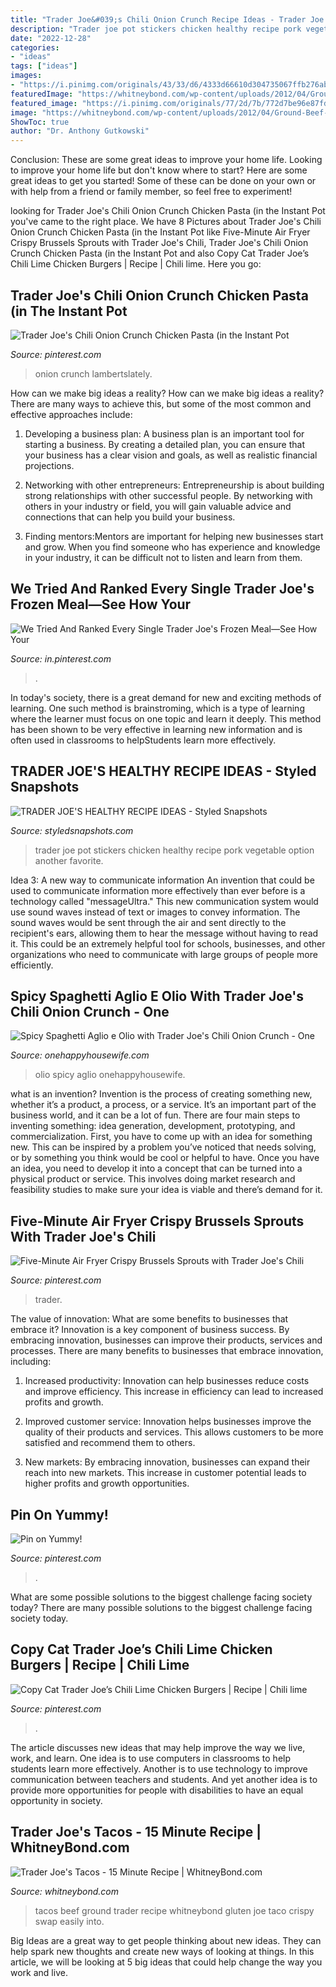 ```yaml
---
title: "Trader Joe&#039;s Chili Onion Crunch Recipe Ideas - Trader Joe Pot Stickers Chicken Healthy Recipe Pork Vegetable Option Another Favorite"
description: "Trader joe pot stickers chicken healthy recipe pork vegetable option another favorite"
date: "2022-12-28"
categories:
- "ideas"
tags: ["ideas"]
images:
- "https://i.pinimg.com/originals/43/33/d6/4333d66610d304735067ffb276ab658f.jpg"
featuredImage: "https://whitneybond.com/wp-content/uploads/2012/04/Ground-Beef-Tacos-10.jpg"
featured_image: "https://i.pinimg.com/originals/77/2d/7b/772d7be96e87fdfdeb7fa69a89a29045.jpg"
image: "https://whitneybond.com/wp-content/uploads/2012/04/Ground-Beef-Tacos-10.jpg"
ShowToc: true
author: "Dr. Anthony Gutkowski"
---
```



Conclusion: These are some great ideas to improve your home life.
Looking to improve your home life but don't know where to start? Here are some great ideas to get you started! Some of these can be done on your own or with help from a friend or family member, so feel free to experiment!

	

		
looking for Trader Joe&#039;s Chili Onion Crunch Chicken Pasta (in the Instant Pot you've came to the right place. We have 8 Pictures about Trader Joe&#039;s Chili Onion Crunch Chicken Pasta (in the Instant Pot like Five-Minute Air Fryer Crispy Brussels Sprouts with Trader Joe&#039;s Chili, Trader Joe&#039;s Chili Onion Crunch Chicken Pasta (in the Instant Pot and also Copy Cat Trader Joe’s Chili Lime Chicken Burgers | Recipe | Chili lime. Here you go:
		
    
## Trader Joe&#039;s Chili Onion Crunch Chicken Pasta (in The Instant Pot

<img loading=lazy src="https://i.pinimg.com/originals/43/33/d6/4333d66610d304735067ffb276ab658f.jpg" onerror="this.onerror=null;this.src='https://tse1.mm.bing.net/th?id=OIP.3XqcamxA7oni1AHO2j0R6gHaHe&amp;pid=15.1';" alt="Trader Joe&#039;s Chili Onion Crunch Chicken Pasta (in the Instant Pot">

_Source: pinterest.com_

>onion crunch lambertslately. 

	

How can we make big ideas a reality?
How can we make big ideas a reality? There are many ways to achieve this, but some of the most common and effective approaches include:
1. Developing a business plan: A business plan is an important tool for starting a business. By creating a detailed plan, you can ensure that your business has a clear vision and goals, as well as realistic financial projections.

2. Networking with other entrepreneurs: Entrepreneurship is about building strong relationships with other successful people. By networking with others in your industry or field, you will gain valuable advice and connections that can help you build your business.

3. Finding mentors:Mentors are important for helping new businesses start and grow. When you find someone who has experience and knowledge in your industry, it can be difficult not to listen and learn from them.


    
## We Tried And Ranked Every Single Trader Joe&#039;s Frozen Meal—See How Your

<img loading=lazy src="https://i.pinimg.com/736x/ef/fd/50/effd5039732d72264f5762af9f421074.jpg" onerror="this.onerror=null;this.src='https://tse3.mm.bing.net/th?id=OIP.Zv8NUc_MRka7lbVhfxMH2AHaFF&amp;pid=15.1';" alt="We Tried And Ranked Every Single Trader Joe&#039;s Frozen Meal—See How Your">

_Source: in.pinterest.com_

>. 

	

In today's society, there is a great demand for new and exciting methods of learning. One such method is brainstroming, which is a type of learning where the learner must focus on one topic and learn it deeply. This method has been shown to be very effective in learning new information and is often used in classrooms to helpStudents learn more effectively.

    
## TRADER JOE&#039;S HEALTHY RECIPE IDEAS - Styled Snapshots

<img loading=lazy src="http://styledsnapshots.com/wp-content/uploads/2018/08/3-1-of-3-1.jpg" onerror="this.onerror=null;this.src='https://tse1.mm.bing.net/th?id=OIP.EvFRWTow8wiVTM9uTGvwAAHaJ3&amp;pid=15.1';" alt="TRADER JOE&#039;S HEALTHY RECIPE IDEAS - Styled Snapshots">

_Source: styledsnapshots.com_

>trader joe pot stickers chicken healthy recipe pork vegetable option another favorite. 

	

Idea 3: A new way to communicate information
An invention that could be used to communicate information more effectively than ever before is a technology called "messageUltra." This new communication system would use sound waves instead of text or images to convey information. The sound waves would be sent through the air and sent directly to the recipient's ears, allowing them to hear the message without having to read it. This could be an extremely helpful tool for schools, businesses, and other organizations who need to communicate with large groups of people more efficiently.

    
## Spicy Spaghetti Aglio E Olio With Trader Joe&#039;s Chili Onion Crunch - One

<img loading=lazy src="https://www.onehappyhousewife.com/wp-content/uploads/2020/04/spicy-spaghetti-aglio-e-olio-26.jpg" onerror="this.onerror=null;this.src='https://tse4.mm.bing.net/th?id=OIP.9ZfJTe-7bNjA7MwdjinjMQHaFj&amp;pid=15.1';" alt="Spicy Spaghetti Aglio e Olio with Trader Joe&#039;s Chili Onion Crunch - One">

_Source: onehappyhousewife.com_

>olio spicy aglio onehappyhousewife. 

	

what is an invention?
Invention is the process of creating something new, whether it’s a product, a process, or a service. It’s an important part of the business world, and it can be a lot of fun.
There are four main steps to inventing something: idea generation, development, prototyping, and commercialization. First, you have to come up with an idea for something new. This can be inspired by a problem you’ve noticed that needs solving, or by something you think would be cool or helpful to have. Once you have an idea, you need to develop it into a concept that can be turned into a physical product or service. This involves doing market research and feasibility studies to make sure your idea is viable and there’s demand for it.

    
## Five-Minute Air Fryer Crispy Brussels Sprouts With Trader Joe&#039;s Chili

<img loading=lazy src="https://i.pinimg.com/736x/d3/33/e7/d333e78a41d439f66eee286997802736.jpg" onerror="this.onerror=null;this.src='https://tse4.mm.bing.net/th?id=OIP.kmlUjGYDhZZo6ja5pmhqKwHaJ3&amp;pid=15.1';" alt="Five-Minute Air Fryer Crispy Brussels Sprouts with Trader Joe&#039;s Chili">

_Source: pinterest.com_

>trader. 

	

The value of innovation: What are some benefits to businesses that embrace it?
Innovation is a key component of business success. By embracing innovation, businesses can improve their products, services and processes. There are many benefits to businesses that embrace innovation, including: 
1. Increased productivity: Innovation can help businesses reduce costs and improve efficiency. This increase in efficiency can lead to increased profits and growth.

2. Improved customer service: Innovation helps businesses improve the quality of their products and services. This allows customers to be more satisfied and recommend them to others.

3. New markets: By embracing innovation, businesses can expand their reach into new markets. This increase in customer potential leads to higher profits and growth opportunities.

    
## Pin On Yummy!

<img loading=lazy src="https://i.pinimg.com/originals/77/2d/7b/772d7be96e87fdfdeb7fa69a89a29045.jpg" onerror="this.onerror=null;this.src='https://tse4.mm.bing.net/th?id=OIP.i8KJljY91-hfV_3ld6JL0wHaJ4&amp;pid=15.1';" alt="Pin on Yummy!">

_Source: pinterest.com_

>. 

	

What are some possible solutions to the biggest challenge facing society today?
There are many possible solutions to the biggest challenge facing society today.

    
## Copy Cat Trader Joe’s Chili Lime Chicken Burgers | Recipe | Chili Lime

<img loading=lazy src="https://s-media-cache-ak0.pinimg.com/600x315/3a/a4/94/3aa4949bd9b00e0a7c8337bd46476698.jpg" onerror="this.onerror=null;this.src='https://tse2.mm.bing.net/th?id=OIP.QZeiu6wZ8-onxhevZo4mKgHaD5&amp;pid=15.1';" alt="Copy Cat Trader Joe’s Chili Lime Chicken Burgers | Recipe | Chili lime">

_Source: pinterest.com_

>. 

	

The article discusses new ideas that may help improve the way we live, work, and learn. One idea is to use computers in classrooms to help students learn more effectively. Another is to use technology to improve communication between teachers and students. And yet another idea is to provide more opportunities for people with disabilities to have an equal opportunity in society.

    
## Trader Joe&#039;s Tacos - 15 Minute Recipe | WhitneyBond.com

<img loading=lazy src="https://whitneybond.com/wp-content/uploads/2012/04/Ground-Beef-Tacos-10.jpg" onerror="this.onerror=null;this.src='https://tse1.mm.bing.net/th?id=OIP.3oz7DZCBG_PbRvF0H2c49AHaJN&amp;pid=15.1';" alt="Trader Joe&#039;s Tacos - 15 Minute Recipe | WhitneyBond.com">

_Source: whitneybond.com_

>tacos beef ground trader recipe whitneybond gluten joe taco crispy swap easily into. 

	

Big Ideas are a great way to get people thinking about new ideas. They can help spark new thoughts and create new ways of looking at things. In this article, we will be looking at 5 big ideas that could help change the way you work and live.

